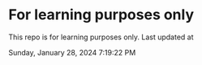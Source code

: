 # For learning purposes only
This repo is for learning purposes only.
Last updated at

Sunday, January 28, 2024 7:19:22 PM

